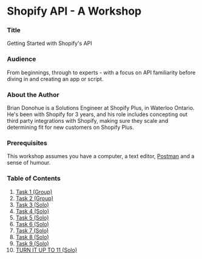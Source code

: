 # Shopify API - A Workshop


### Title

Getting Started with Shopify's API


### Audience

From beginnings, through to experts - with a focus on API familiarity before diving in and creating an app or script.


### About the Author

Brian Donohue is a Solutions Engineer at Shopify Plus, in Waterloo Ontario. He's been with Shopify for 3 years, and his role includes concepting out third party integrations with Shopify, making sure they scale and determining fit for new customers on Shopify Plus.

### Prerequisites

This workshop assumes you have a computer, a text editor, [Postman](www.getpostman.com) and a sense of humour.

### Table of Contents

1. [Task 1 (Group)](task1.md)
2. [Task 2 (Group)](task2.md)
3. [Task 3 (Solo)](task3.md)
4. [Task 4 (Solo)](task4.md)
5. [Task 5 (Solo)](task5.md)
6. [Task 6 (Solo)](task6.md)
7. [Task 7 (Solo)](task7.md)
8. [Task 8 (Solo)](task8.md)
9. [Task 9 (Solo)](task9.md)
10. [TURN IT UP TO 11 (Solo)](task11.md)
